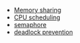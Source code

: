 * [Memory sharing](https://github.com/vacu9708/Fundamental-knowledge/tree/main/Operating%20system/Memory%20sharing)
* [CPU scheduling](https://github.com/vacu9708/Fundamental-knowledge/tree/main/Operating%20system/CPU%20scheduling)
* [semaphore](https://github.com/vacu9708/Fundamental-knowledge/tree/main/Operating%20system/Semaphore)
* [deadlock prevention](https://github.com/vacu9708/Fundamental-knowledge/tree/main/Operating%20system/Deadlock%20prevention)
